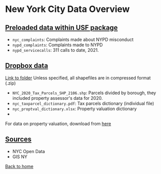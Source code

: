# New York City Data Overview




## <ins> Preloaded data within USF package </ins> 

- `nyc_complaints`: Complaints made about NYPD misconduct
- `nypd_complaints`: Complaints made to NYPD
- `nypd_servicecalls`: 311 calls to date, 2021.



## <ins> Dropbox data </ins>



 [Link to folder](https://www.dropbox.com/sh/hrdklsoxmy650ka/AABaxE_6e27AuFITcMoNTrrka?dl=0)
 Unless specified, all shapefiles are in compressed format (.zip)

- `NYC_2020_Tax_Parcels_SHP_2106.shp`: Parcels divided by borough, they included property assessor's data for 2020.
- `nyc_taxparcel_dictionary.pdf`: Tax parcels dictionary (individual file)
- `nyc_proptval_dictionary.xlsx`: Property valuation dictionary
- 

For data on property valuation, download from [here](https://data.cityofnewyork.us/download/rgy2-tti8/application%2Fzip)



## <ins> Sources </ins>

- NYC Open Data
- GIS NY


[Back to home](https://github.com/agroimpacts/USF#readme)
